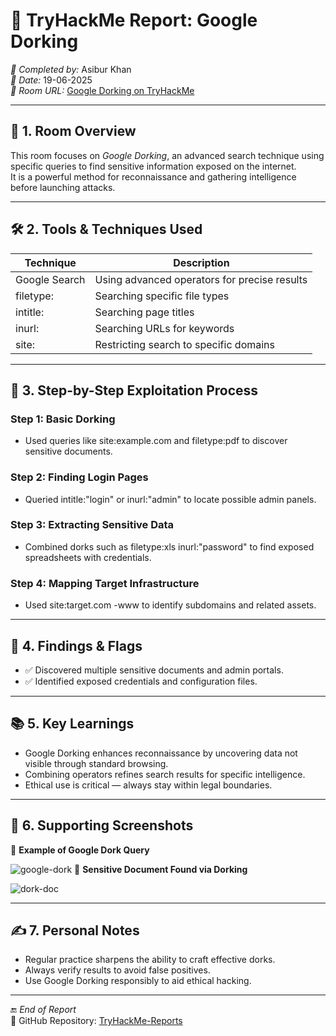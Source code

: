 # 🔎 TryHackMe Report: Google Dorking

*👤 Completed by:* Asibur Khan  
*📅 Date:* 19-06-2025  
*🔗 Room URL:* [Google Dorking on TryHackMe](https://tryhackme.com/room/googledorking)

---

## 🧠 1. Room Overview

This room focuses on *Google Dorking*, an advanced search technique using specific queries to find sensitive information exposed on the internet.  
It is a powerful method for reconnaissance and gathering intelligence before launching attacks.

---

## 🛠️ 2. Tools & Techniques Used

| Technique     | Description                              |
|---------------|------------------------------------------|
| Google Search | Using advanced operators for precise results |
| filetype:   | Searching specific file types             |
| intitle:    | Searching page titles                      |
| inurl:      | Searching URLs for keywords                |
| site:       | Restricting search to specific domains    |

---

## 🚀 3. Step-by-Step Exploitation Process

### Step 1: Basic Dorking
- Used queries like site:example.com and filetype:pdf to discover sensitive documents.

### Step 2: Finding Login Pages
- Queried intitle:"login" or inurl:"admin" to locate possible admin panels.

### Step 3: Extracting Sensitive Data
- Combined dorks such as filetype:xls inurl:"password" to find exposed spreadsheets with credentials.

### Step 4: Mapping Target Infrastructure
- Used site:target.com -www to identify subdomains and related assets.

---

## 🎯 4. Findings & Flags

- ✅ Discovered multiple sensitive documents and admin portals.
- ✅ Identified exposed credentials and configuration files.

---

## 📚 5. Key Learnings

- Google Dorking enhances reconnaissance by uncovering data not visible through standard browsing.
- Combining operators refines search results for specific intelligence.
- Ethical use is critical — always stay within legal boundaries.

---

## 📸 6. Supporting Screenshots
📌 **Example of Google Dork Query**  
 
![google-dork](google_dork.png)
📌 **Sensitive Document Found via Dorking**  
 
![dork-doc](dork_document.png)


---

## ✍️ 7. Personal Notes

- Regular practice sharpens the ability to craft effective dorks.
- Always verify results to avoid false positives.
- Use Google Dorking responsibly to aid ethical hacking.

---

🔚 *End of Report*  
📁 GitHub Repository: [TryHackMe-Reports](https://github.com/Asibur-syber/TryHackMe-Reports)
